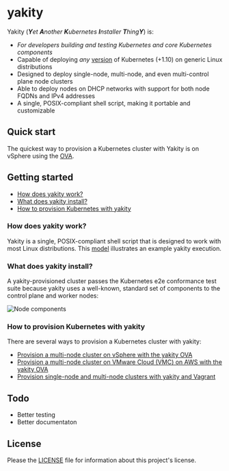 # yakity
Yakity (_**Y**et **A**nother **K**ubernetes **I**nstaller 
**T**hing**Y**_) is:

  * _For developers building and testing Kubernetes and core Kubernetes components_
  * Capable of deploying *any* [version](https://github.com/akutz/yakity/wiki/Kubernetes-version) of Kubernetes (+1.10) on generic Linux distributions
  * Designed to deploy single-node, multi-node, and even multi-control plane node clusters
  * Able to deploy nodes on DHCP networks with support for both node FQDNs and IPv4 addresses
  * A single, POSIX-compliant shell script, making it portable and customizable

## Quick start
The quickest way to provision a Kubernetes cluster with Yakity is on vSphere 
using the [OVA](ova/doc/provision-on-vsphere-with-ova.md).

## Getting started
  * [How does yakity work?](#how-does-yakity-work)
  * [What does yakity install?](#what-does-yakity-install)
  * [How to provision Kubernetes with yakity](#how-to-provision-kubernetes-with-yakity)

### How does yakity work?
Yakity is a single, POSIX-compliant shell script that is designed to work with
most Linux distributions. This [model](https://s3-us-west-2.amazonaws.com/cnx.vmware/cicd/yakity/svg/install-process.svg)
illustrates an example yakity execution.

### What does yakity install?
A yakity-provisioned cluster passes the Kubernetes e2e conformance test suite
because yakity uses a well-known, standard set of components to the control
plane and worker nodes:

![Node components](https://s3-us-west-2.amazonaws.com/cnx.vmware/cicd/yakity/svg/node-components.svg?v2)

### How to provision Kubernetes with yakity
There are several ways to provision a Kubernetes cluster with yakity:

  * [Provision a multi-node cluster on vSphere with the yakity OVA](ova/doc/provision-on-vsphere-with-ova.md)
  * [Provision a multi-node cluster on VMware Cloud (VMC) on AWS with the yakity OVA](ova/doc/provision-on-vmc-with-ova.md)
  * [Provision single-node and multi-node clusters with yakity and Vagrant](vagrant/)

## Todo
* Better testing
* Better documentaton

## License
Please the [LICENSE](LICENSE) file for information about this project's license.
